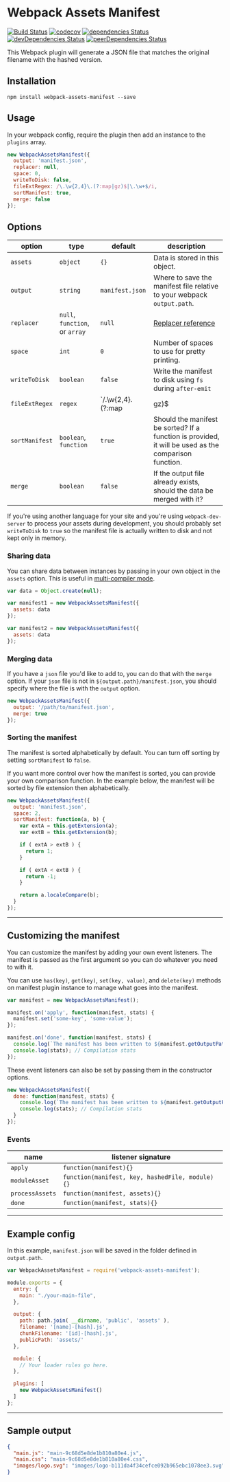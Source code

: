 # Webpack Assets Manifest

[![Build Status](https://travis-ci.org/webdeveric/webpack-assets-manifest.svg?branch=master)](https://travis-ci.org/webdeveric/webpack-assets-manifest)
[![codecov](https://codecov.io/gh/webdeveric/webpack-assets-manifest/branch/master/graph/badge.svg)](https://codecov.io/gh/webdeveric/webpack-assets-manifest)
[![dependencies Status](https://david-dm.org/webdeveric/webpack-assets-manifest/status.svg)](https://david-dm.org/webdeveric/webpack-assets-manifest)
[![devDependencies Status](https://david-dm.org/webdeveric/webpack-assets-manifest/dev-status.svg)](https://david-dm.org/webdeveric/webpack-assets-manifest?type=dev)
[![peerDependencies Status](https://david-dm.org/webdeveric/webpack-assets-manifest/peer-status.svg)](https://david-dm.org/webdeveric/webpack-assets-manifest?type=peer)

This Webpack plugin will generate a JSON file that matches the original filename with the hashed version.

## Installation

```shell
npm install webpack-assets-manifest --save
```

## Usage

In your webpack config, require the plugin then add an instance to the `plugins` array.

```js
new WebpackAssetsManifest({
  output: 'manifest.json',
  replacer: null,
  space: 0,
  writeToDisk: false,
  fileExtRegex: /\.\w{2,4}\.(?:map|gz)$|\.\w+$/i,
  sortManifest: true,
  merge: false
});
```

## Options

| option | type | default | description |
| ------ | ---- | ------- | ----------- |
| `assets` | `object` | `{}` | Data is stored in this object. |
| `output` | `string` | `manifest.json` | Where to save the manifest file relative to your webpack `output.path`. |
| `replacer` | `null`, `function`, or `array` | `null` | [Replacer reference](https://developer.mozilla.org/en-US/docs/Web/JavaScript/Reference/Global_Objects/JSON/stringify#The_replacer_parameter) |
| `space` | `int` | `0` | Number of spaces to use for pretty printing. |
| `writeToDisk` | `boolean` | `false` | Write the manifest to disk using `fs` during `after-emit` |
| `fileExtRegex` | `regex` | `/\.\w{2,4}\.(?:map|gz)$|\.\w+$/i` | The regular expression used to find file extensions. You'll probably never need to change this. |
| `sortManifest` | `boolean`, `function` | `true` | Should the manifest be sorted? If a function is provided, it will be used as the comparison function. |
| `merge` | `boolean` | `false` | If the output file already exists, should the data be merged with it? |

If you're using another language for your site and you're using `webpack-dev-server` to process your assets during development, you should probably set `writeToDisk` to `true` so the manifest file is actually written to disk and not kept only in memory.

### Sharing data

You can share data between instances by passing in your own object in the `assets` option.
This is useful in [multi-compiler mode](https://github.com/webpack/webpack/tree/master/examples/multi-compiler).

```js
var data = Object.create(null);

var manifest1 = new WebpackAssetsManifest({
  assets: data
});

var manifest2 = new WebpackAssetsManifest({
  assets: data
});
```

### Merging data

If you have a `json` file you'd like to add to, you can do that with the `merge` option.
If your `json` file is not in `${output.path}/manifest.json`, you should specify where the file is with the `output` option.

```js
new WebpackAssetsManifest({
  output: '/path/to/manifest.json',
  merge: true
});
```

### Sorting the manifest

The manifest is sorted alphabetically by default. You can turn off sorting by setting `sortManifest` to `false`.

If you want more control over how the manifest is sorted, you can provide your own comparison function.
In the example below, the manifest will be sorted by file extension then alphabetically.

```js
new WebpackAssetsManifest({
  output: 'manifest.json',
  space: 2,
  sortManifest: function(a, b) {
    var extA = this.getExtension(a);
    var extB = this.getExtension(b);

    if ( extA > extB ) {
      return 1;
    }

    if ( extA < extB ) {
      return -1;
    }

    return a.localeCompare(b);
  }
});
```

---

## Customizing the manifest

You can customize the manifest by adding your own event listeners. The manifest is passed as the first argument so you can do whatever you need to with it.

You can use `has(key)`, `get(key)`, `set(key, value)`, and `delete(key)` methods on manifest plugin instance to manage what goes into the manifest.

```js
var manifest = new WebpackAssetsManifest();

manifest.on('apply', function(manifest, stats) {
  manifest.set('some-key', 'some-value');
});

manifest.on('done', function(manifest, stats) {
  console.log(`The manifest has been written to ${manifest.getOutputPath()}`);
  console.log(stats); // Compilation stats
});
```

These event listeners can also be set by passing them in the constructor options.

```js
new WebpackAssetsManifest({
  done: function(manifest, stats) {
    console.log(`The manifest has been written to ${manifest.getOutputPath()}`);
    console.log(stats); // Compilation stats
  }
});
```

### Events

| name | listener signature |
| ---- | --------- |
| `apply` | `function(manifest){}` |
| `moduleAsset` | `function(manifest, key, hashedFile, module){}` |
| `processAssets` | `function(manifest, assets){}` |
| `done` | `function(manifest, stats){}` |

---

## Example config

In this example, `manifest.json` will be saved in the folder defined in `output.path`.

```js
var WebpackAssetsManifest = require('webpack-assets-manifest');

module.exports = {
  entry: {
    main: "./your-main-file",
  },

  output: {
    path: path.join( __dirname, 'public', 'assets' ),
    filename: '[name]-[hash].js',
    chunkFilename: '[id]-[hash].js',
    publicPath: 'assets/'
  },

  module: {
    // Your loader rules go here.
  },

  plugins: [
    new WebpackAssetsManifest()
  ]
};
```

---

## Sample output

```json
{
  "main.js": "main-9c68d5e8de1b810a80e4.js",
  "main.css": "main-9c68d5e8de1b810a80e4.css",
  "images/logo.svg": "images/logo-b111da4f34cefce092b965ebc1078ee3.svg"
}
```
